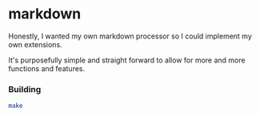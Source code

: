# markdown

Honestly, I wanted my own markdown processor so I could implement my own extensions.

It's purposefully simple and straight forward to allow for more and more functions and features.

### Building

```sh
make
```

